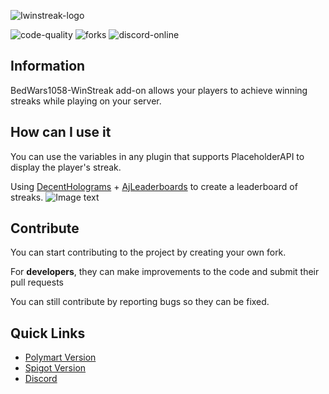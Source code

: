 ![Iwinstreak-logo](https://i.imgur.com/XPBkZkm.png)

![code-quality](https://img.shields.io/codacy/grade/1e1dc3fdb98c43a796424b2c4ed71e98?style=for-the-badge) ![forks](https://img.shields.io/github/forks/reussy/BedWars1058-WinStreak?color=yellow&style=for-the-badge) ![discord-online](https://img.shields.io/discord/871270710214000681?color=blue&label=DISCORD&style=for-the-badge)

## Information
BedWars1058-WinStreak add-on allows your players to achieve winning streaks while playing on your server.

## How can I use it
You can use the variables in any plugin that supports PlaceholderAPI to display the player's streak.

Using [DecentHolograms][decent-holograms] + [AjLeaderboards][ajleaderboards] to create a leaderboard of streaks.
![Image text](https://i.imgur.com/tz0IGkO.png)
## Contribute
You can start contributing to the project by creating your own fork.

For **developers**, they can make improvements to the code and submit their pull requests

You can still contribute by reporting bugs so they can be fixed.

## Quick Links
- [Polymart Version][polymart]
- [Spigot Version][spigot]
- [Discord][discord]

[polymart]: https://polymart.org/resource/winstreak-bedwars1058-add-on.1871
[spigot]: https://www.spigotmc.org/resources/bedwars1058-winstreak-addon-sqlite-mysql.97509/
[discord]: https://discord.gg/nx7E9vecWp
[decent-holograms]: https://www.spigotmc.org/resources/decent-holograms-1-8-1-18-2-papi-support-no-dependencies.96927/
[ajleaderboards]: https://www.spigotmc.org/resources/ajleaderboards.85548/
